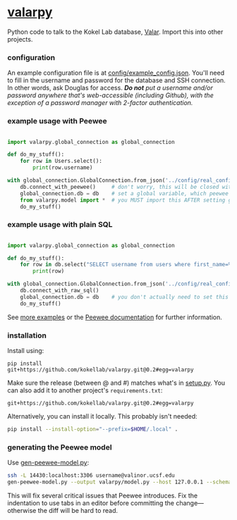 # [valarpy](https://github.com/kokellab/valarpy)
Python code to talk to the Kokel Lab database, [Valar](https://github.com/kokellab/valar). Import this into other projects.

### configuration

An example configuration file is at [config/example_config.json](config/example_config.json). 
You'll need to fill in the username and password for the database and SSH connection. In other words, ask Douglas for access. _**Do not** put a username and/or password anywhere that's web-accessible (including Github), with the exception of a password manager with 2-factor authentication._


### example usage with Peewee

```python

import valarpy.global_connection as global_connection

def do_my_stuff():
	for row in Users.select():
		print(row.username)

with global_connection.GlobalConnection.from_json('../config/real_config.json') as db:
	db.connect_with_peewee()     # don't worry, this will be closed with the GlobalConnection
	global_connection.db = db    # set a global variable, which peewee will access
	from valarpy.model import *  # you MUST import this AFTER setting global_connection.db
	do_my_stuff()
```

### example usage with plain SQL

```python

import valarpy.global_connection as global_connection

def do_my_stuff():
	for row in db.select("SELECT username from users where first_name=%s", 'cole'):
		print(row)

with global_connection.GlobalConnection.from_json('../config/real_config.json') as db:
	db.connect_with_raw_sql()
	global_connection.db = db    # you don't actually need to set this here
	do_my_stuff()
```

See [more examples](https://github.com/kokellab/kokel-scripts) or the [Peewee documentation](http://docs.peewee-orm.com/en/latest/) for further information.

### installation

Install using:

```
pip install git+https://github.com/kokellab/valarpy.git@0.2#egg=valarpy
```

Make sure the release (between @ and #) matches what's in [setup.py](setup.py).
You can also add it to another project's `requirements.txt`:

```
git+https://github.com/kokellab/valarpy.git@0.2#egg=valarpy
```

Alternatively, you can install it locally. This probably isn't needed:

```bash
pip install --install-option="--prefix=$HOME/.local" .
```


### generating the Peewee model

Use [gen-peewee-model.py](https://github.com/kokellab/kl-tools/blob/master/python/kltools/gen-peewee-model.py):

```bash
ssh -L 14430:localhost:3306 username@valinor.ucsf.edu
gen-peewee-model.py --output valarpy/model.py --host 127.0.0.1 --schema ../valar/schema.sql --username username --db kokel --port 14430 --header-file config/header-lines.txt
```

This will fix several critical issues that Peewee introduces.
Fix the indentation to use tabs in an editor before committing the change—otherwise the diff will be hard to read.
